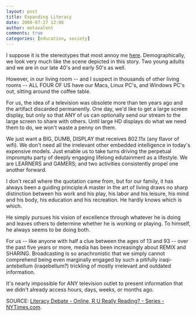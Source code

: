 ```yaml
---
layout: post
title: Expanding Literacy
date: 2008-07-27 12:08
author: metavalent
comments: true
categories: [education, society]
---
```

I suppose it is the stereotypes that most annoy me <a href="http://www.nytimes.com/2008/07/27/books/27reading.html?ex=1374897600&amp;en=81a364206914f90a&amp;ei=5124&amp;partner=facebook&amp;exprod=facebook">here</a>. Demographically, we look very much like the scene depicted in this story. Two young adults and we are in our late 40's and early 50's as well.

However, in our living room -- and I suspect in thousands of other living rooms -- ALL FOUR OF US have our Macs, Linux PC's, and Windows PC's out, sitting around the coffee table.

For us, the idea of a television was obsolete more than ten years ago and the artifact discarded permanently.  One day, we'd like to get a large screen display, but only so that ANY of us can optionally send our stream to the large screen to share with others. Until large HD displays do what we need them to do, we won't waste a penny on them.

We just want a BIG, DUMB, DISPLAY that receives 802.11x (any flavor of wifi). We don't need all the irrelevant other embedded intelligence in today's expensive models. Just enable us to take turns driving the perpetual impromptu party of deeply engaging lifelong edutainment as a lifestyle. We are LEARNERS and GAMERS; and two activities consistently propel one another forward.

I don't recall where the quotation came from, but for our family, it has always been a guiding principle:A master in the art of living draws no sharp distinction between his work and his play, his labor and his leisure, his mind and his body, his education and his recreation. He hardly knows which is which.

He simply pursues his vision of excellence through whatever he is doing and leaves others to determine whether he is working or playing. To himself, he always seems to be doing both.

For us -- like anyone with half a clue between the ages of 13 and 93 -- over the past five years or more, media has been increasingly about REMIX and SHARING. Broadcasting is so anachronistic that we simply cannot comprehend being even marginally engaged by such a pitifully iraqi-antebellum (iraqebellum?) trickling of mostly irrelevant and outdated information. 

It's nearly impossible for ANY television outlet to present information that we didn't already access hours, days, weeks, or months ago.


SOURCE: <a href="http://www.nytimes.com/2008/07/27/books/27reading.html?ex=1374897600&amp;en=81a364206914f90a&amp;ei=5124&amp;partner=facebook&amp;exprod=facebook">Literacy Debate -  Online, R U Really Reading? - Series - NYTimes.com</a>.
